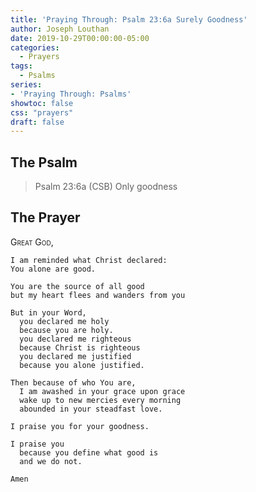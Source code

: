 ```yaml
---
title: 'Praying Through: Psalm 23:6a Surely Goodness'
author: Joseph Louthan
date: 2019-10-29T00:00:00-05:00
categories:
  - Prayers
tags:
  - Psalms
series:
- 'Praying Through: Psalms'
showtoc: false
css: "prayers"
draft: false
---
```

## The Psalm

>Psalm 23:6a (CSB) Only goodness

## The Prayer

<div style="font-variant: small-caps;">
Great God,
</div>

```text
I am reminded what Christ declared:
You alone are good.

You are the source of all good
but my heart flees and wanders from you

But in your Word,
  you declared me holy
  because you are holy.
  you declared me righteous
  because Christ is righteous
  you declared me justified
  because you alone justified.

Then because of who You are,
  I am awashed in your grace upon grace
  wake up to new mercies every morning
  abounded in your steadfast love.

I praise you for your goodness.

I praise you
  because you define what good is
  and we do not.

Amen

```
